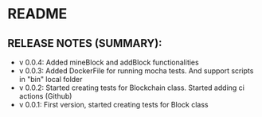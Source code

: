 README
======




RELEASE NOTES (SUMMARY):
------------------------
- v 0.0.4: Added mineBlock and addBlock functionalities
- v 0.0.3: Added DockerFile for running mocha tests. And support scripts in "bin" local folder
- v 0.0.2: Started creating tests for Blockchain class. Started adding ci actions (Github)
- v 0.0.1: First version, started creating tests for Block class
